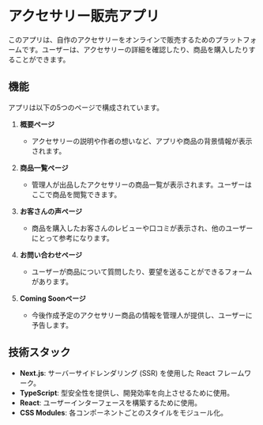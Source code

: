 # アクセサリー販売アプリ

このアプリは、自作のアクセサリーをオンラインで販売するためのプラットフォームです。ユーザーは、アクセサリーの詳細を確認したり、商品を購入したりすることができます。

## 機能

アプリは以下の5つのページで構成されています。

1. **概要ページ**
   - アクセサリーの説明や作者の想いなど、アプリや商品の背景情報が表示されます。

2. **商品一覧ページ**
   - 管理人が出品したアクセサリーの商品一覧が表示されます。ユーザーはここで商品を閲覧できます。

3. **お客さんの声ページ**
   - 商品を購入したお客さんのレビューや口コミが表示され、他のユーザーにとって参考になります。

4. **お問い合わせページ**
   - ユーザーが商品について質問したり、要望を送ることができるフォームがあります。

5. **Coming Soonページ**
   - 今後作成予定のアクセサリー商品の情報を管理人が提供し、ユーザーに予告します。

## 技術スタック

- **Next.js**: サーバーサイドレンダリング (SSR) を使用した React フレームワーク。
- **TypeScript**: 型安全性を提供し、開発効率を向上させるために使用。
- **React**: ユーザーインターフェースを構築するために使用。
- **CSS Modules**: 各コンポーネントごとのスタイルをモジュール化。